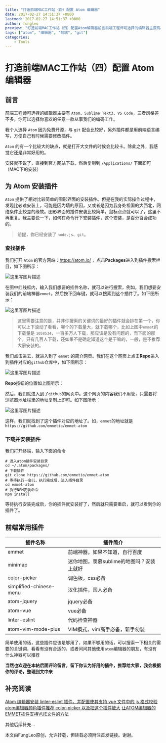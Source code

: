 ```yaml
---
title: "打造前端MAC工作站（四）配置 Atom 编辑器"
date: 2017-02-27 14:51:37 +0800
lastmod: 2017-02-27 14:51:37 +0800
author: fungleo
preview: "打造前端MAC工作站（四）配置Atom编辑器前言前端工程师可选择的编辑器主要有Atom、SublimeText3、VSCode，三者风格差不多，你可以选择你喜欢的任意一款从事我们的编码工作。我个人选择Atom因为免费开源，与git配合比较好，另外插件都是用前端语言编写，方便自己有时候需要修改插件。Atom的有一个比较大的缺点，就是打开大文件的时候会比较卡。除此之外，我感觉它还是非"
tags: ["atom", "编辑器", "前端", "git"]
categories:
    - Tools
---
```


# 打造前端MAC工作站（四）配置 Atom 编辑器

## 前言

前端工程师可选择的编辑器主要有 `Atom`、`Sublime Text3`、`VS Code`，三者风格差不多，你可以选择你喜欢的任意一款从事我们的编码工作。

我个人选择 `Atom` 因为免费开源，与 `git` 配合比较好，另外插件都是用前端语言编写，方便自己有时候需要修改插件。

`Atom` 的有一个比较大的缺点，就是打开大文件的时候会比较卡。除此之外，我感觉它还是非常好用的。

安装就不说了，直接到官方网站下载，然后复制到 `/Applications/` 下面即可（MAC下的安装）

## 为 Atom 安装插件

`Atom` 提供了相对比较简单的图形界面的安装插件。但是在我的实际操作过程中，发现比较难安装上，可能是因为墙的原因，又或者是因为我身处祖国的大西北，网络条件比较差的缘故。图形界面的插件安装比较简单，鼠标点点就可以了，这里不再重复。我主要说一下，如何在命令行下安装插件，这个安装，是百分百会成功的。

> 前提，你已经安装了 `node.js`、`git`。

### 查找插件

我们打开 `Atom` 的官方网站：https://atom.io/ ，点击**Packages**进入到插件搜索栏目，如下图所示：

![这里写图片描述](http://img.blog.csdn.net/20170227142619988?watermark/2/text/aHR0cDovL2Jsb2cuY3Nkbi5uZXQvRnVuZ0xlbw==/font/5a6L5L2T/fontsize/400/fill/I0JBQkFCMA==/dissolve/70/gravity/SouthEast)

在图中红线框内，输入我们想要的插件名称，就可以进行搜索，例如，我们想要安装我们的前端神器`emmet`，然后按下回车键，就可以搜索到这个插件了。如下图所示：

![这里写图片描述](http://img.blog.csdn.net/20170227142803584?watermark/2/text/aHR0cDovL2Jsb2cuY3Nkbi5uZXQvRnVuZ0xlbw==/font/5a6L5L2T/fontsize/400/fill/I0JBQkFCMA==/dissolve/70/gravity/SouthEast)

> 这里需要注意的是，并非你搜索的关键词的最好的插件就会排在第一个，你可以上下滚动了看看，哪个的下载量大，就下载哪个，比如上图中`emmet`的下载量是
`1058534`，一百多万人下载，那应该是没有问题的，而下面的那个，只有几百人下载，还如果不是确定知道这个是干嘛的，一般，是不推荐大家安装的。

我们点击进去，就进入到了 `emmet` 的简介网页。我们在这个网页上点击**Repo**进入到插件对应的`github`仓库中，如下图所示：

![这里写图片描述](http://img.blog.csdn.net/20170227143005819?watermark/2/text/aHR0cDovL2Jsb2cuY3Nkbi5uZXQvRnVuZ0xlbw==/font/5a6L5L2T/fontsize/400/fill/I0JBQkFCMA==/dissolve/70/gravity/SouthEast)

**Repo**按钮的位置如上图所示：

然后，我们就进入到了`github`的网页中。这个网页的内容我们不用管，只需要将浏览器地址栏里的地址复制上即可。如下图所示：

![这里写图片描述](http://img.blog.csdn.net/20170227143222980?watermark/2/text/aHR0cDovL2Jsb2cuY3Nkbi5uZXQvRnVuZ0xlbw==/font/5a6L5L2T/fontsize/400/fill/I0JBQkFCMA==/dissolve/70/gravity/SouthEast)

这样，我们就找到了这个插件对应的地址了。如，`emmet`的地址就是`https://github.com/emmetio/emmet-atom`

### 下载并安装插件

我们打开终端，输入下面的命令

```#
# 进入atom插件安装目录
cd ~/.atom/packages/
# 下载插件
git clone https://github.com/emmetio/emmet-atom
# 等待执行一会儿，执行完成后，进入插件目录
cd emmet-atom
# 执行NPM安装命令
npm install
```

等待执行安装完成后，你的插件就安装好了，然后就只需要重启，就可以看到你的插件了。

## 前端常用插件

插件名称|插件简介
--- | ---
emmet|前端神器，如果不知道，自行百度
minimap|迷你地图，羡慕sublime的地图吗？安装上就好
color-picker|调色板，css必备
simplified-chinese-menu|汉化插件，国人必备
atom-jquery|jquery必备
atom-vue|vue必备
linter-eslint|代码检查神器
atom-vim-mode-plus|VIM模式，vim高手必备，新手勿装

简单使用的话，这些插件应该是够用了，如果不够用的话，可以搜索一下相关的需要的关键词，看看有没有合适的，或者问问其他使用`atom`编辑器的朋友，有没有什么神器可以推荐

**当然也欢迎在本帖后面评论留言，留下你认为好用的插件，推荐给大家，我会根据你的评论，整理到文中来**

## 补充阅读

[Atom 编辑器安装 linter-eslint 插件，并配置使其支持 vue 文件中的 js 格式校验](http://blog.csdn.net/fungleo/article/details/54581896)
[atom编辑器颜色插件推荐 color-picker 以及把这个插件放大](http://blog.csdn.net/fungleo/article/details/53098549)
[让ATOM编辑器的EMMET插件支持VUE文件的方法](http://blog.csdn.net/fungleo/article/details/52162768)

其他后续补充...

本文由FungLeo原创，允许转载，但转载必须附注首发链接。谢谢。


